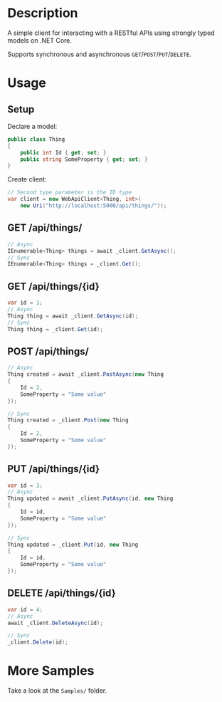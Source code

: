 ﻿# Description

A simple client for interacting with a RESTful APIs using strongly typed models on .NET Core.

Supports synchronous and asynchronous `GET`/`POST`/`PUT`/`DELETE`.

# Usage

## Setup
Declare a model:
```csharp
public class Thing
{
    public int Id { get; set; }
    public string SomeProperty { get; set; }
}
```

Create client:
```csharp
// Second type parameter is the ID type
var client = new WebApiClient<Thing, int>(
    new Uri("http://localhost:5000/api/things/"));
```

## GET /api/things/

```csharp
// Async
IEnumerable<Thing> things = await _client.GetAsync();
// Sync
IEnumerable<Thing> things = _client.Get();
```

## GET /api/things/{id}

```csharp
var id = 1;
// Async
Thing thing = await _client.GetAsync(id);
// Sync
Thing thing = _client.Get(id);
```

## POST /api/things/

```csharp
// Async
Thing created = await _client.PostAsync(new Thing
{
    Id = 2,
    SomeProperty = "Some value"
});

// Sync
Thing created = _client.Post(new Thing
{
    Id = 2,
    SomeProperty = "Some value"
});
```

## PUT /api/things/{id}

```csharp
var id = 3;
// Async
Thing updated = await _client.PutAsync(id, new Thing
{
    Id = id,
    SomeProperty = "Some value"
});

// Sync
Thing updated = _client.Put(id, new Thing
{
    Id = id,
    SomeProperty = "Some value"
});
```

## DELETE /api/things/{id}

```csharp
var id = 4;
// Async
await _client.DeleteAsync(id);

// Sync
_client.Delete(id);
```


# More Samples

Take a look at the `Samples/` folder.